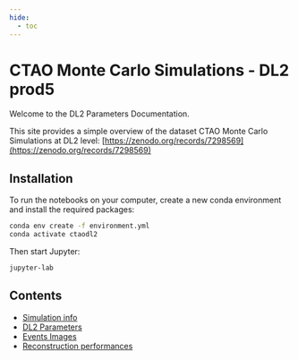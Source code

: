```yaml
---
hide:
  - toc
---
```


# CTAO Monte Carlo Simulations - DL2 prod5

Welcome to the DL2 Parameters Documentation.

This site provides a simple overview of the dataset CTAO Monte Carlo Simulations at DL2 level: [https://zenodo.org/records/7298569](https://zenodo.org/records/7298569)

## Installation

To run the notebooks on your computer, create a new conda environment and install the required packages:

```bash
conda env create -f environment.yml
conda activate ctaodl2
```

Then start Jupyter:

```bash
jupyter-lab
```


## Contents

- [Simulation info](simu_info.ipynb)
- [DL2 Parameters](dl2_params.ipynb)
- [Events Images](display_images.ipynb)
- [Reconstruction performances](dl2_performances.ipynb)
